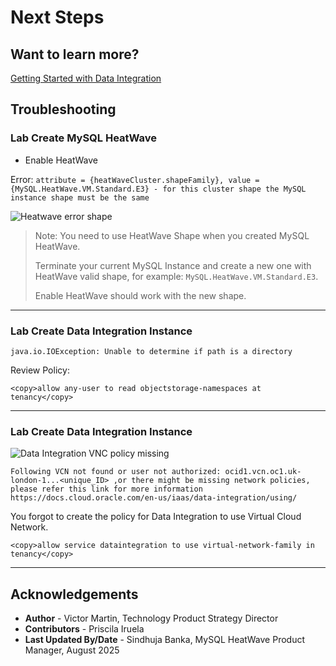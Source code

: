 # Next Steps

## Want to learn more?

[Getting Started with Data Integration](https://docs.oracle.com/en-us/iaas/data-integration/using/preparing-for-connectivity.htm)

## Troubleshooting

### Lab Create MySQL HeatWave

- Enable HeatWave

Error: `attribute = {heatWaveCluster.shapeFamily}, value = {MySQL.HeatWave.VM.Standard.E3} - for this cluster shape the MySQL instance shape must be the same`

![Heatwave error shape](images/heatwave-error-shape.png)

> Note: You need to use HeatWave Shape when you created MySQL HeatWave.
>
> Terminate your current MySQL Instance and create a new one with HeatWave valid shape, for example: `MySQL.HeatWave.VM.Standard.E3`.
>
> Enable HeatWave should work with the new shape.

---

### Lab Create Data Integration Instance

`java.io.IOException: Unable to determine if path is a directory`

Review Policy:

```
<copy>allow any-user to read objectstorage-namespaces at tenancy</copy>
```

---

### Lab Create Data Integration Instance


![Data Integration VNC policy missing](images/di-error-vcn.png)

```
Following VCN not found or user not authorized: ocid1.vcn.oc1.uk-london-1...<unique_ID> ,or there might be missing network policies, please refer this link for more information https://docs.cloud.oracle.com/en-us/iaas/data-integration/using/
```

You forgot to create the policy for Data Integration to use Virtual Cloud Network.

```
<copy>allow service dataintegration to use virtual-network-family in tenancy</copy>
```

---

## Acknowledgements

- **Author** - Victor Martin, Technology Product Strategy Director
- **Contributors** - Priscila Iruela
- **Last Updated By/Date** - Sindhuja Banka, MySQL HeatWave Product Manager, August 2025
